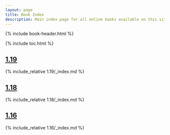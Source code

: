 ```yaml
---
layout: page
title: Book Index
description: Main index page for all online books available on this site. Contains links to other indexes along with other books.
---
```

{% include book-header.html %}

{% include toc.html %}

## <a href="1.19">1.19</a>

{% include_relative 1.19/_index.md %}

## <a href="1.18">1.18</a>

{% include_relative 1.18/_index.md %}

## <a href="1.16">1.16</a>

{% include_relative 1.16/_index.md %}